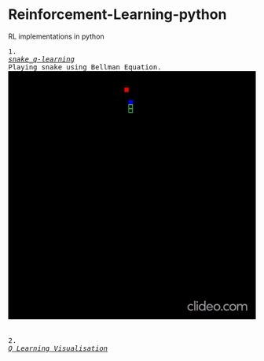 # Reinforcement-Learning-python
RL implementations in python

<pre>
1.
<i><u>snake_q-learning</u></i>
Playing snake using Bellman Equation.
<img src="snake_q-learning\img\snake.gif" alt="GIF of snake game played by an agent.">


2.
<i><u>Q Learning Visualisation</u></i>

</pre>
